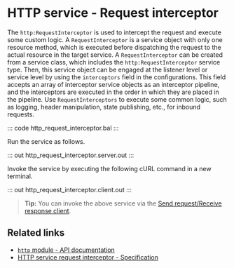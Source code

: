 # HTTP service - Request interceptor

The `http:RequestInterceptor` is used to intercept the request and execute some custom logic. A `RequestInterceptor` is a service object with only one resource method, which is executed before dispatching the request to the actual resource in the target service. A `RequestInterceptor` can be created from a service class, which includes the `http:RequestInterceptor` service type. Then, this service object can be engaged at the listener level or service level by using the `interceptors` field in the configurations. This field accepts an array of interceptor service objects as an interceptor pipeline, and the interceptors are executed in the order in which they are placed in the pipeline. Use `RequestInterceptors` to execute some common logic, such as logging, header manipulation, state publishing, etc., for inbound requests.

::: code http_request_interceptor.bal :::

Run the service as follows.

::: out http_request_interceptor.server.out :::

Invoke the service by executing the following cURL command in a new terminal.

::: out http_request_interceptor.client.out :::

>**Tip:** You can invoke the above service via the [Send request/Receive response client](/learn/by-example/http-client-send-request-receive-response/).

## Related links
- [`http` module - API documentation](https://lib.ballerina.io/ballerina/http/latest/)
- [HTTP service request interceptor - Specification](/spec/http/#811-request-interceptor)
